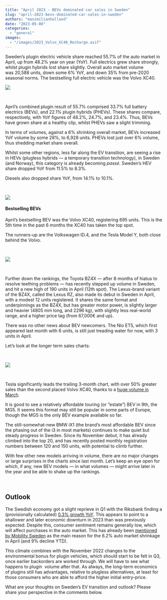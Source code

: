 ```yaml
---
title: "April 2023 - BEVs dominated car sales in Sweden"
slug: "april-2023-bevs-dominated-car-sales-in-sweden"
authors: "maximilianholland"
date: "2023-05-08"
categories: 
  - "general"
images: 
  - "/images/2023_Volvo_XC40_Recharge.avif"
---
```


Sweden’s plugin electric vehicle share reached 55.7% of the auto market in April, up from 48.2% year on year (YoY). Full electrics grew share strongly, whilst plugin hybrids lost share slightly. Overall auto market volume was 20,588 units, down some 6% YoY, and down 35% from pre-2020 seasonal norms. The bestselling full electric vehicle was the Volvo XC40.

![](ev-sales-images/2023-04-Sweden-Passenger-Auto-Registrations.avif)

 

April’s combined plugin result of 55.7% comprised 33.7% full battery electrics (BEVs), and 22.1% plugin hybrids (PHEVs). These shares compare, respectively, with YoY figures of 48.2%, 24.7%, and 23.4%. Thus, BEVs have grown share at a healthy clip, whilst PHEVs saw a slight trimming.

In terms of volumes, against a 6% shrinking overall market, BEVs increased YoY volume by some 28%, to 6,928 units. PHEVs lost just over 6% volume, thus shedding market share overall.

Whilst some other regions, less far along the EV transition, are seeing a rise in HEVs (plugless hybrids — a temporary transition technology), in Sweden (and Norway), this category is already becoming _passé_. Sweden’s HEV share dropped YoY from 11.5% to 8.3%.

Diesels also dropped share YoY, from 14.1% to 10.1%.

 

![](ev-sales-images/2023-04-Sweden-Monthly-Powertrain-Market-Share.avif)

#### Bestselling BEVs

April’s bestselling BEV was the Volvo XC40, registering 695 units. This is the 5th time in the past 6 months the XC40 has taken the top spot.

The runners-up are the Volkswagen ID.4, and the Tesla Model Y, both close behind the Volvo.

 

![](ev-sales-images/2023-04-Sweden-Top-BEVs.avif)

 

Further down the rankings, the Toyota BZ4X — after 8 months of hiatus to resolve teething problems — has recently stepped up volume in Sweden, and hit a new high of 190 units in April (12th spot). The Lexus-brand variant of the BZ4X, called the Lexus RZ, also made its debut in Sweden in April, with a modest 12 units registered. It shares the same format and underpinnings as the BZ4X, but has greater motor power, is slightly larger and heavier (4805 mm long, and 2296 kg), with slightly less real-world range, and a higher price tag (from 67,000€ and up).

There was no other news about BEV newcomers. The Nio ET5, which first appeared last month with 6 units, is still just treading water for now, with 3 units in April.

Let’s look at the longer term sales charts:

 

![](ev-sales-images/2023-04-Sweden-Top-BEVs-Trailing-Qtr.avif)

 

Tesla significantly leads the trailing 3-month chart, with over 50% greater sales than the second placed Volvo XC40, thanks to a [huge volume in March](/2023/04/07/tesla-model-y-strengthens-its-position-in-sweden/).

It is good to see a relatively affordable touring (or “estate”) BEV in 9th, the MG5. It seems this format may still be popular in some parts of Europe, though the MG5 is the only BEV example available so far.

The still-somewhat-new BMW iX1 (the brand’s most affordable BEV since the phasing out of the i3 in most markets) continues to make quiet but steady progress in Sweden. Since its November debut, it has already climbed into the top 20, and has recently posted monthly registration numbers between 120 and 150 units, with potential to climb further.

With few other new models arriving in volume, there are no major changes or large surprises in the charts since last month. Let’s keep an eye open for which, if any, new BEV models — in what volumes — might arrive later in the year and be able to shake up the rankings.

 

## Outlook

The Swedish economy got a slight reprieve in Q1 with the Riksbank finding a (provisionally calculated) [0.3% growth YoY](https://www.businesstimes.com.sg/international/swedish-economy-expanded-q1-outlook-uncertain). This appears to point to a shallower and later economic downturn in 2023 than was previously expected. Despite this, consumer sentiment remains generally low, which will affect purchases in the auto market. This has already been [mentioned by Mobility Sweden](https://mobilitysweden.se/statistik/Nyregistreringar_per_manad_1/nyregistreringar-2023_3/fortsatt-svag-personbilsmarknad-i-april) as the main reason for the 6.2% auto market shrinkage in April (and 9% decline YTD).

This climate combines with the November 2022 changes to the environmental bonus for plugin vehicles, which should start to be felt in Q3, once earlier backorders are worked through. We will have to see what happens to plugin  volume after that. As always, the long-term economics of plugins still has advantages, relative to plugless alternatives, at least for those consumers who are able to afford the higher initial entry-price.

What are your thoughts on Sweden’s EV transition and outlook? Please share your perspective in the comments below.

